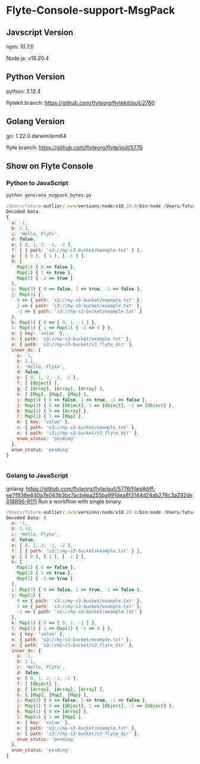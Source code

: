 # Flyte-Console-support-MsgPack

## Javscript Version
npm: 10.7.0

Node.js: v18.20.4

## Python Version
python: 3.12.4 

flytekit branch: https://github.com/flyteorg/flytekit/pull/2760

## Golang Version
go: 1.22.0 darwin/arm64

flyte branch: https://github.com/flyteorg/flyte/pull/5776


## Show on Flyte Console

### Python to JavaScript
```python
python generate_msgpack_bytes.py 
```

```javascript
/Users/future-outlier/.nvm/versions/node/v18.20.4/bin/node /Users/future-outlier/code/dev/build/PR/JSON/Flyte-Console-support-MsgPack/python_to_javascript.js
Decoded Data:
{
  a: -1,
  b: 2.1,
  c: 'Hello, Flyte',
  d: false,
  e: [ 0, 1, 2, -1, -2 ],
  f: [ { path: 's3://my-s3-bucket/example.txt' } ],
  g: [ [ 0 ], [ 1 ], [ -1 ] ],
  h: [
    Map(1) { 0 => false },
    Map(1) { 1 => true },
    Map(1) { -1 => true }
  ],
  i: Map(3) { 0 => false, 1 => true, -1 => false },
  j: Map(3) {
    0 => { path: 's3://my-s3-bucket/example.txt' },
    1 => { path: 's3://my-s3-bucket/example.txt' },
    -1 => { path: 's3://my-s3-bucket/example.txt' }
  },
  k: Map(1) { 0 => [ 0, 1, -1 ] },
  l: Map(1) { 1 => Map(1) { -1 => 0 } },
  m: { key: 'value' },
  n: { path: 's3://my-s3-bucket/example.txt' },
  o: { path: 's3://my-s3-bucket/s3_flyte_dir' },
  inner_dc: {
    a: -1,
    b: 2.1,
    c: 'Hello, Flyte',
    d: false,
    e: [ 0, 1, 2, -1, -2 ],
    f: [ [Object] ],
    g: [ [Array], [Array], [Array] ],
    h: [ [Map], [Map], [Map] ],
    i: Map(3) { 0 => false, 1 => true, -1 => false },
    j: Map(3) { 0 => [Object], 1 => [Object], -1 => [Object] },
    k: Map(1) { 0 => [Array] },
    l: Map(1) { 1 => [Map] },
    m: { key: 'value' },
    n: { path: 's3://my-s3-bucket/example.txt' },
    o: { path: 's3://my-s3-bucket/s3_flyte_dir' },
    enum_status: 'pending'
  },
  enum_status: 'pending'
}



```

### Golang to JavaScript
golang: https://github.com/flyteorg/flyte/pull/5776/files#diff-ee7f936e440a7e043b3bc7acb4ea255ba991dea8f3144d24ab276c3a292de018R96-R111
Run a workflow with single binary.

```javascript
/Users/future-outlier/.nvm/versions/node/v18.20.4/bin/node /Users/future-outlier/code/dev/build/PR/JSON/Flyte-Console-support-MsgPack/golang_to_javascript.js
Decoded Data: {
  a: -1,
  b: 3.14,
  c: 'Hello, Flyte',
  d: false,
  e: [ 0, 1, 2, -1, -2 ],
  f: [ { path: 's3://my-s3-bucket/example.txt' } ],
  g: [ [ 0 ], [ 1 ], [ -1 ] ],
  h: [
    Map(1) { 0 => false },
    Map(1) { 1 => true },
    Map(1) { -1 => true }
  ],
  i: Map(3) { 0 => false, 1 => true, -1 => false },
  j: Map(3) {
    0 => { path: 's3://my-s3-bucket/example.txt' },
    1 => { path: 's3://my-s3-bucket/example.txt' },
    -1 => { path: 's3://my-s3-bucket/example.txt' }
  },
  k: Map(1) { 0 => [ 0, 1, -1 ] },
  l: Map(1) { 1 => Map(1) { -1 => 0 } },
  m: { key: 'value' },
  n: { path: 's3://my-s3-bucket/example.txt' },
  o: { path: 's3://my-s3-bucket/s3_flyte_dir' },
  inner_dc: {
    a: -1,
    b: 2.1,
    c: 'Hello, Flyte',
    d: false,
    e: [ 0, 1, 2, -1, -2 ],
    f: [ [Object] ],
    g: [ [Array], [Array], [Array] ],
    h: [ [Map], [Map], [Map] ],
    i: Map(3) { 0 => false, 1 => true, -1 => false },
    j: Map(3) { 0 => [Object], 1 => [Object], -1 => [Object] },
    k: Map(1) { 0 => [Array] },
    l: Map(1) { 1 => [Map] },
    m: { key: 'value' },
    n: { path: 's3://my-s3-bucket/example.txt' },
    o: { path: 's3://my-s3-bucket/s3_flyte_dir' },
    enum_status: 'pending'
  },
  enum_status: 'pending'
}
```
